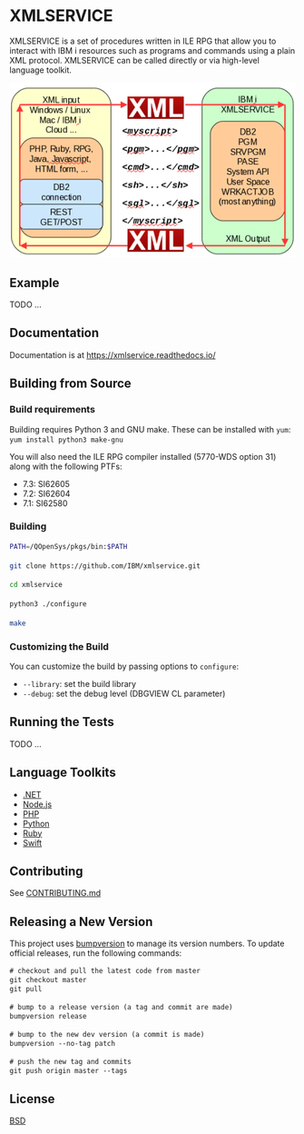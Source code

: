 # XMLSERVICE

XMLSERVICE is a set of procedures written in ILE RPG that allow you to interact with IBM i resources such as programs and commands using a plain XML protocol. XMLSERVICE can be called directly or via high-level language toolkit.

![XMLSERVICE visualization](https://raw.githubusercontent.com/IBM/xmlservice/master/xmlservice.png)

## Example

TODO ...

## Documentation

Documentation is at https://xmlservice.readthedocs.io/

## Building from Source

### Build requirements

Building requires Python 3 and GNU make. These can be installed with `yum`: `yum install python3 make-gnu`

You will also need the ILE RPG compiler installed (5770-WDS option 31) along with the following PTFs:

- 7.3: SI62605
- 7.2: SI62604
- 7.1: SI62580

### Building

```sh
PATH=/QOpenSys/pkgs/bin:$PATH

git clone https://github.com/IBM/xmlservice.git

cd xmlservice

python3 ./configure

make
```

### Customizing the Build

You can customize the build by passing options to `configure`:

- `--library`: set the build library
- `--debug`: set the debug level (DBGVIEW CL parameter)

## Running the Tests

TODO ...

## Language Toolkits

- [.NET](https://github.com/richardschoen/IbmiXmlserviceStd)
- [Node.js](https://github.com/IBM/nodejs-itoolkit)
- [PHP](https://github.com/zendtech/IbmiToolkit)
- [Python](https://github.com/IBM/python-itoolkit)
- [Ruby](https://bitbucket.org/litmis/ruby-itoolkit)
- [Swift](https://bitbucket.org/litmis/swift-itoolkit)

## Contributing

See [CONTRIBUTING.md](CONTRIBUTING.md)

## Releasing a New Version

This project uses [bumpversion](https://github.com/peritus/bumpversion) to manage its version numbers. To update official releases, run the following commands:

```
# checkout and pull the latest code from master
git checkout master
git pull

# bump to a release version (a tag and commit are made)
bumpversion release

# bump to the new dev version (a commit is made)
bumpversion --no-tag patch

# push the new tag and commits
git push origin master --tags
```

## License

[BSD](LICENSE)
